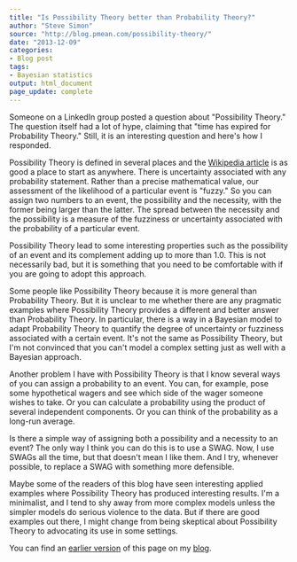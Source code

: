```yaml
---
title: "Is Possibility Theory better than Probability Theory?"
author: "Steve Simon"
source: "http://blog.pmean.com/possibility-theory/"
date: "2013-12-09"
categories:
- Blog post
tags:
- Bayesian statistics
output: html_document
page_update: complete
---
```


Someone on a LinkedIn group posted a question about "Possibility Theory." The question itself had a lot of hype, claiming that "time has expired for Probability Theory." Still, it is an interesting question and here's how I responded.

<!---More--->

Possibility Theory is defined in several places and the [Wikipedia article][wik1] is as good a place to start as anywhere. There is uncertainty associated with any probability statement. Rather than a precise mathematical value, our assessment of the likelihood of a particular event is "fuzzy." So you can assign two numbers to an event, the possibility and the necessity, with the former being larger than the latter. The spread between the necessity and the possibility is a measure of the fuzziness or uncertainty associated with the probability of a particular event.

Possibility Theory lead to some interesting properties such as the possibility of an event and its complement adding up to more than 1.0. This is not necessarily bad, but it is something that you need to be comfortable with if you are going to adopt this approach.

Some people like Possibility Theory because it is more general than Probability Theory. But it is unclear to me whether there are any pragmatic examples where Possibility Theory provides a different and better answer than Probability Theory. In particular, there is a way in a Bayesian model to adapt Probability Theory to quantify the degree of uncertainty or fuzziness associated with a certain event. It's not the same as Possibility Theory, but I'm not convinced that you can't model a complex setting just as well with a Bayesian approach.

Another problem I have with Possibility Theory is that I know several ways of you can assign a probability to an event. You can, for example, pose some hypothetical wagers and see which side of the wager someone wishes to take. Or you can calculate a probability using the product of several independent components. Or you can think of the probability as a long-run average.

Is there a simple way of assigning both a possibility and a necessity to an event? The only way I think you can do this is to use a SWAG. Now, I use SWAGs all the time, but that doesn't mean I like them. And I try, whenever possible, to replace a SWAG with something more defensible.

Maybe some of the readers of this blog have seen interesting applied examples where Possibility Theory has produced interesting results. I'm a minimalist, and I tend to shy away from more complex models unless the simpler models do serious violence to the data. But if there are good examples out there, I might change from being skeptical about Possibility Theory to advocating its use in some settings.

You can find an [earlier version][sim1] of this page on my [blog][sim2].

[sim1]: http://blog.pmean.com/possibility-theory/
[sim2]: http://blog.pmean.com

[wik1]: http://en.wikipedia.org/wiki/Possibility_theory
